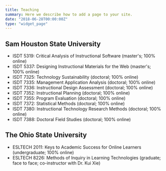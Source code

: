 ```yaml
---
title: Teaching
summary: Here we describe how to add a page to your site.
date: "2018-06-28T00:00:00Z"
type: "widget_page" 
---
```



## __Sam Houston State University__  
* ISDT 5319: Critical Analysis of Instructional Software (master's; 100% online) 
* ISDT 5337: Designing Instructional Materials for the Web (master's; 100% online) 
* ISDT 7325: Technology Sustainability (doctoral; 100% online) 
* ISDT 7335: Management Application Analysis (doctoral; 100% online)  
* ISDT 7336: Instructional Design Assessment (doctoral; 100% online) 
* ISDT 7352: Instructional Planning (doctoral; 100% online)   
* ISDT 7355: Program Evaluation (doctoral; 100% online)  
* ISDT 7372: Statistical Methods (doctoral; 100% online)  
* ISDT 7380: Instructional Technology Research Methods (doctoral; 100% online)  
* ISDT 7388: Doctoral Field Studies (doctoral; 100% online)  

## __The Ohio State University__  
* ESLTECH 2011: Keys to Academic Success for Online Learners (undergraduate; 100% online)  
* ESLTECH 8226: Methods of Inquiry in Learning Technologies (graduate; face to face; co-instructor with Dr. Kui Xie)  
